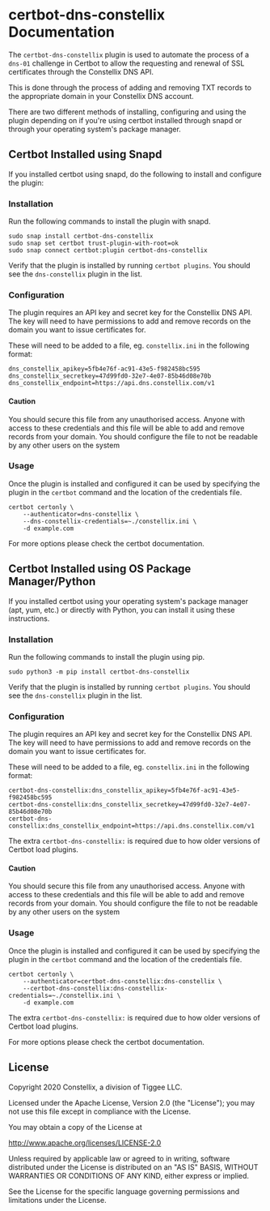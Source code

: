 # certbot-dns-constellix Documentation

The `certbot-dns-constellix` plugin is used to automate the process of a `dns-01` challenge in Certbot to allow the requesting and renewal of SSL certificates through the Constellix DNS API.

This is done through the process of adding and removing TXT records to the appropriate domain in your Constellix DNS account. 

There are two different methods of installing, configuring and using the plugin depending on if you're using certbot installed through snapd or through your operating system's package manager.

## Certbot Installed using Snapd

If you installed certbot using snapd, do the following to install and configure the plugin:

### Installation

Run the following commands to install the plugin with snapd.

```
sudo snap install certbot-dns-constellix
sudo snap set certbot trust-plugin-with-root=ok
sudo snap connect certbot:plugin certbot-dns-constellix
```

Verify that the plugin is installed by running `certbot plugins`. You should see the `dns-constellix` plugin in the list.

### Configuration

The plugin requires an API key and secret key for the Constellix DNS API. The key will need to have permissions to add and remove records on the domain you want to issue certificates for.

These will need to be added to a file, eg. `constellix.ini` in the following format:

```
dns_constellix_apikey=5fb4e76f-ac91-43e5-f982458bc595
dns_constellix_secretkey=47d99fd0-32e7-4e07-85b46d08e70b
dns_constellix_endpoint=https://api.dns.constellix.com/v1
```

#### Caution

You should secure this file from any unauthorised access. Anyone with access to these credentials and this file will be able to add and remove records from your domain. You should configure the file to not be readable by any other users on the system

### Usage

Once the plugin is installed and configured it can be used by specifying the plugin in the `certbot` command and the location of the credentials file.

```
certbot certonly \
    --authenticator=dns-constellix \
    --dns-constellix-credentials=~./constellix.ini \
    -d example.com
```

For more options please check the certbot documentation.

## Certbot Installed using OS Package Manager/Python

If you installed certbot using your operating system's package manager (apt, yum, etc.) or directly with Python, you can install it using these instructions.

### Installation

Run the following commands to install the plugin using pip.

```
sudo python3 -m pip install certbot-dns-constellix
```

Verify that the plugin is installed by running `certbot plugins`. You should see the `dns-constellix` plugin in the list.

### Configuration

The plugin requires an API key and secret key for the Constellix DNS API. The key will need to have permissions to add and remove records on the domain you want to issue certificates for.

These will need to be added to a file, eg. `constellix.ini` in the following format:

```
certbot-dns-constellix:dns_constellix_apikey=5fb4e76f-ac91-43e5-f982458bc595
certbot-dns-constellix:dns_constellix_secretkey=47d99fd0-32e7-4e07-85b46d08e70b
certbot-dns-constellix:dns_constellix_endpoint=https://api.dns.constellix.com/v1
```

The extra `certbot-dns-constellix:` is required due to how older versions of Certbot load plugins.

#### Caution

You should secure this file from any unauthorised access. Anyone with access to these credentials and this file will be able to add and remove records from your domain. You should configure the file to not be readable by any other users on the system

### Usage

Once the plugin is installed and configured it can be used by specifying the plugin in the `certbot` command and the location of the credentials file.

```
certbot certonly \
    --authenticator=certbot-dns-constellix:dns-constellix \
    --certbot-dns-constellix:dns-constellix-credentials=~./constellix.ini \
    -d example.com
```

The extra `certbot-dns-constellix:` is required due to how older versions of Certbot load plugins.

For more options please check the certbot documentation.

## License

Copyright 2020 Constellix, a division of Tiggee LLC.

Licensed under the Apache License, Version 2.0 (the "License"); you may not use this file except in compliance with the License.

You may obtain a copy of the License at

   http://www.apache.org/licenses/LICENSE-2.0

Unless required by applicable law or agreed to in writing, software distributed under the License is distributed on an "AS IS" BASIS, WITHOUT WARRANTIES OR CONDITIONS OF ANY KIND, either express or implied.

See the License for the specific language governing permissions and limitations under the License.